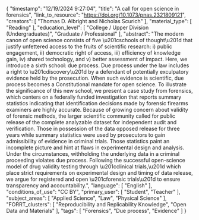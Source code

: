{
    "timestamp": "12/19/2024 9:27:04",
    "title": "A call for open science in forensics",
    "link_to_resource": "https://doi.org/10.1073/pnas.2321809121",
    "creators": [
        "Thomas D. Albright and Nicholas Scurich"
    ],
    "material_type": [
        "Reading"
    ],
    "education_level": [
        "College / Upper Division (Undergraduates)",
        "Graduate / Professional"
    ],
    "abstract": "The modern canon of open science consists of five \u201cschools of thought\u201d that justify unfettered access to the fruits of scientific research: i) public engagement, ii) democratic right of access, iii) efficiency of knowledge gain, iv) shared technology, and v) better assessment of impact. Here, we introduce a sixth school: due process. Due process under the law includes a right to \u201cdiscovery\u201d by a defendant of potentially exculpatory evidence held by the prosecution. When such evidence is scientific, due process becomes a Constitutional mandate for open science. To illustrate the significance of this new school, we present a case study from forensics, which centers on a federally funded investigation that reports summary statistics indicating that identification decisions made by forensic firearms examiners are highly accurate. Because of growing concern about validity of forensic methods, the larger scientific community called for public release of the complete analyzable dataset for independent audit and verification. Those in possession of the data opposed release for three years while summary statistics were used by prosecutors to gain admissibility of evidence in criminal trials. Those statistics paint an incomplete picture and hint at flaws in experimental design and analysis. Under the circumstances, withholding the underlying data in a criminal proceeding violates due process. Following the successful open-science model of drug validity testing through \u201cclinical trials,\u201d which place strict requirements on experimental design and timing of data release, we argue for registered and open \u201cforensic trials\u201d to ensure transparency and accountability.",
    "language": [
        "English"
    ],
    "conditions_of_use": "CC BY",
    "primary_user": [
        "Student",
        "Teacher"
    ],
    "subject_areas": [
        "Applied Science",
        "Law",
        "Physical Science"
    ],
    "FORRT_clusters": [
        "Reproducibility and Replicability Knowledge",
        "Open Data and Materials"
    ],
    "tags": [
        "Forensics",
        "Due process",
        "Evidence"
    ]
}